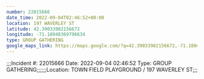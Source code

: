 ```yaml
---
number: 22015666
date_time: 2022-09-04T02:46:52+00:00
location: 197 WAVERLEY ST
latitude: 42.39033982156672
longitude: -71.18048369796634
type: GROUP GATHERING
google_maps_link: https://maps.google.com/?q=42.39033982156672,-71.18048369796634
---
```


;;;Incident #: 22015666   Date: 2022-09-04 02:46:52   Type: GROUP GATHERING;;;;;;Location: TOWN FIELD PLAYGROUND / 197 WAVERLEY ST;;;
